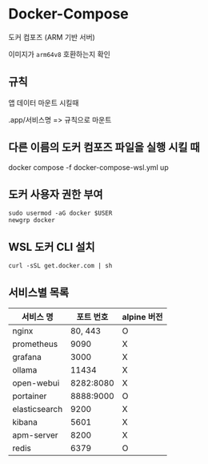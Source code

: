 # Docker-Compose

도커 컴포즈 (ARM 기반 서버)

이미지가 `arm64v8` 호환하는지 확인

## 규칙

앱 데이터 마운트 시킬때

.app/서비스명 => 규칙으로 마운트

## 다른 이름의 도커 컴포즈 파일을 실행 시킬 때

docker compose -f docker-compose-wsl.yml up

## 도커 사용자 권한 부여

```shell
sudo usermod -aG docker $USER
newgrp docker
```

## WSL 도커 CLI 설치

```shell
curl -sSL get.docker.com | sh
```

## 서비스별 목록

| 서비스 명     | 포트 번호 | alpine 버전 |
| ------------- | --------- | ----------- |
| nginx         | 80, 443   | O           |
| prometheus    | 9090      | X           |
| grafana       | 3000      | X           |
| ollama        | 11434     | X           |
| open-webui    | 8282:8080 | X           |
| portainer     | 8888:9000 | O           |
| elasticsearch | 9200      | X           |
| kibana        | 5601      | X           |
| apm-server    | 8200      | X           |
| redis         | 6379      | O           |
